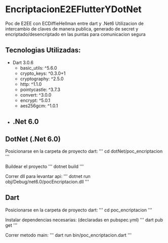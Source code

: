 # EncriptacionE2EFlutterYDotNet
Poc de E2EE con ECDiffieHellman entre dart y .Net6 
Utilizacion de intercambio de claves de manera publica, generado de secret y encriptado/desencriptado en las puntas para comunicacion segura

## Tecnologias Utilizadas:
- Dart 3.0.6
    - basic_utils: ^5.6.0
    - crypto_keys: ^0.3.0+1
    - cryptography: ^2.5.0
    - http: ^1.1.0
    - pointycastle: ^3.7.3
    - convert: ^3.0.0
    - encrypt: ^5.0.1
    - aes256gcm: ^1.0.1
- .Net 6.0
    - 

## DotNet (.Net 6.0)
Posicionarse en la carpeta de proyecto dart:
'''
cd dotNet/poc_encriptacion
'''

Buildear el proyecto
'''
dotnet build
'''

Correr dll para levantar api:
''' 
dotnet run obj/Debug/net6.0/pocEncriptacion.dll
'''


## Dart

Posicionarse en la carpeta de proyecto dart:
'''
cd poc_encriptacion
'''

Instalar dependencias necesarias: (declaradas en pubspec.yml)
'''
dart pub get
'''

Correr metodo main:
''' 
dart run bin/poc_encriptacion.dart
'''
